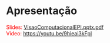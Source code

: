 # Apresentação
<span style="color:red">Slides: <a href="../VisaoComputacionalEPI.pptx.pdf"> VisaoComputacionalEPI.pptx.pdf</a></span>  
<span style="color:red">Video: https://youtu.be/9hieai3kFpI </span>

